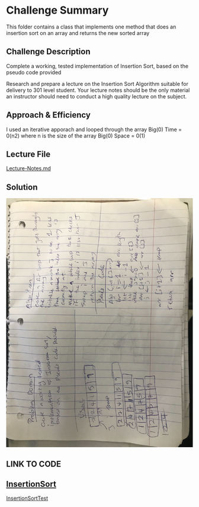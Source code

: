 # Challenge Summary
<!-- Short summary or background information -->
This folder contains a class that implements one method that does an insertion sort on an array and returns the new sorted array

## Challenge Description
<!-- Description of the challenge -->
Complete a working, tested implementation of Insertion Sort, based on the pseudo code provided

Research and prepare a lecture on the Insertion Sort Algorithm suitable for delivery to 301 level student. Your lecture notes should be the only material an instructor should need to conduct a high quality lecture on the subject.

## Approach & Efficiency
<!-- What approach did you take? Why? What is the Big O space/time for this approach? -->
I used an iterative apporach and looped through the array
Big(0) Time = 0(n2) where n is the size of the array
Big(0) Space = 0(1)

## Lecture File
[Lecture-Notes.md](https://github.com/wosunkwo/data-structures-and-algorithms/blob/master/code401-challenges/src/main/java/code401/challenges/insertionSort/LECTURE-NOTES.md)

## Solution
<!-- Embedded whiteboard image -->
![alt_text](https://github.com/wosunkwo/data-structures-and-algorithms/blob/master/code401-challenges/assets/insertion_sort.jpg)

## LINK TO CODE

[InsertionSort](https://github.com/wosunkwo/data-structures-and-algorithms/blob/master/code401-challenges/src/main/java/code401/challenges/insertionSort/InsertionSort.java)
--------------------------------------------------------------------------------------------
[InsertionSortTest](https://github.com/wosunkwo/data-structures-and-algorithms/blob/master/code401-challenges/src/test/java/code401/challenges/insertionSort/InsertionSortTest.java)
